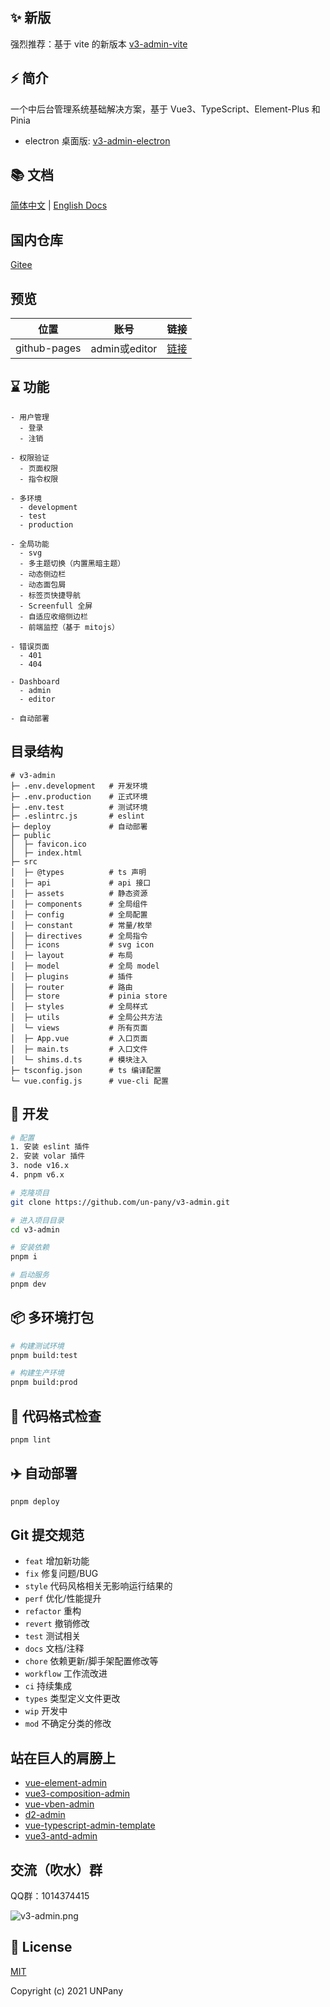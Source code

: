 ## ✨ 新版

强烈推荐：基于 vite 的新版本 [v3-admin-vite](https://github.com/un-pany/v3-admin-vite)

## ⚡️ 简介

一个中后台管理系统基础解决方案，基于 Vue3、TypeScript、Element-Plus 和 Pinia

- electron 桌面版: [v3-admin-electron](https://github.com/un-pany/v3-admin-electron)

## 📚 文档

[简体中文](https://juejin.cn/post/6963876125428678693) | [English Docs](./README.en.md)

## 国内仓库

[Gitee](https://gitee.com/un-pany/v3-admin)

## 预览

| 位置 | 账号 | 链接 |
| --- | --- | --- |
| github-pages | admin或editor | [链接](https://un-pany.github.io/v3-admin) |

## ⌛ 功能

```text
- 用户管理
  - 登录
  - 注销
	
- 权限验证
  - 页面权限
  - 指令权限

- 多环境
  - development
  - test
  - production
  
- 全局功能
  - svg
  - 多主题切换（内置黑暗主题）
  - 动态侧边栏
  - 动态面包屑
  - 标签页快捷导航
  - Screenfull 全屏
  - 自适应收缩侧边栏
  - 前端监控（基于 mitojs）

- 错误页面
  - 401
  - 404

- Dashboard
  - admin
  - editor

- 自动部署
```

## 目录结构

```
# v3-admin
├─ .env.development   # 开发环境
├─ .env.production    # 正式环境
├─ .env.test          # 测试环境
├─ .eslintrc.js       # eslint
├─ deploy             # 自动部署
├─ public
│  ├─ favicon.ico
│  ├─ index.html
├─ src
│  ├─ @types          # ts 声明
│  ├─ api             # api 接口
│  ├─ assets          # 静态资源
│  ├─ components      # 全局组件
│  ├─ config          # 全局配置
│  ├─ constant        # 常量/枚举
│  ├─ directives      # 全局指令
│  ├─ icons           # svg icon
│  ├─ layout          # 布局
│  ├─ model           # 全局 model
│  ├─ plugins         # 插件
│  ├─ router          # 路由
│  ├─ store           # pinia store
│  ├─ styles          # 全局样式
│  ├─ utils           # 全局公共方法
│  └─ views           # 所有页面
│  ├─ App.vue         # 入口页面
│  ├─ main.ts         # 入口文件
│  └─ shims.d.ts      # 模块注入
├─ tsconfig.json      # ts 编译配置
└─ vue.config.js      # vue-cli 配置
```

## 🚀 开发

```bash
# 配置
1. 安装 eslint 插件
2. 安装 volar 插件
3. node v16.x
4. pnpm v6.x

# 克隆项目
git clone https://github.com/un-pany/v3-admin.git

# 进入项目目录
cd v3-admin

# 安装依赖
pnpm i

# 启动服务
pnpm dev
```

## 📦️ 多环境打包

```bash
# 构建测试环境
pnpm build:test

# 构建生产环境
pnpm build:prod
```

## 🔧 代码格式检查

```bash
pnpm lint
```

## ✈️ 自动部署

```bash
pnpm deploy
```

## Git 提交规范

- `feat` 增加新功能
- `fix` 修复问题/BUG
- `style` 代码风格相关无影响运行结果的
- `perf` 优化/性能提升
- `refactor` 重构
- `revert` 撤销修改
- `test` 测试相关
- `docs` 文档/注释
- `chore` 依赖更新/脚手架配置修改等
- `workflow` 工作流改进
- `ci` 持续集成
- `types` 类型定义文件更改
- `wip` 开发中
- `mod` 不确定分类的修改

## 站在巨人的肩膀上

- [vue-element-admin](https://github.com/PanJiaChen/vue-element-admin)
- [vue3-composition-admin](https://github.com/rcyj-FED/vue3-composition-admin)
- [vue-vben-admin](https://github.com/anncwb/vue-vben-admin)
- [d2-admin](https://github.com/d2-projects/d2-admin)
- [vue-typescript-admin-template](https://github.com/Armour/vue-typescript-admin-template)
- [vue3-antd-admin](https://github.com/buqiyuan/vue3-antd-admin)

## 交流（吹水）群

QQ群：1014374415

![v3-admin.png](https://github.com/un-pany/v3-admin/blob/master/src/assets/docs/qq.png)

## 📄 License

[MIT](https://github.com/un-pany/v3-admin/blob/master/LICENSE)

Copyright (c) 2021 UNPany
